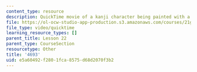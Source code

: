 ```yaml
---
content_type: resource
description: QuickTime movie of a kanji character being painted with a brush.
file: https://ol-ocw-studio-app-production.s3.amazonaws.com/courses/21g-504-japanese-iv-spring-2009/e5a60492f2801fca8575d68d2070f3b2_4693.mov
file_type: video/quicktime
learning_resource_types: []
parent_title: Lesson 22
parent_type: CourseSection
resourcetype: Other
title: '4693'
uid: e5a60492-f280-1fca-8575-d68d2070f3b2
---
```

